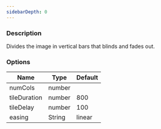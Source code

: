 ```yaml
---
sidebarDepth: 0
---
```


### Description

Divides the image in vertical bars that blinds and fades out.

### Options

| Name         | Type    | Default |
| ------------ | ------- | ------- |
| numCols      | number |         |
| tileDuration | number | 800     |
| tileDelay    | number | 100     |
| easing       | String  | linear  |
